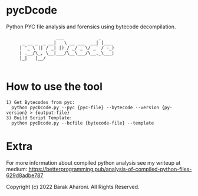 # pycDcode
Python PYC file analysis and forensics using bytecode decompilation.

```
                   ___             _                         
      _ __ _  _ __|   \ __ ___  __| |___                     
     | '_ \ || / _| |) / _/ _ \/ _` / -_)                    
     | .__/\_, \__|___/\__\___/\__,_\___|                    
     |_|   |__/                                              
                                                            
```

# How to use the tool
```
1) Get Bytecodes from pyc:  
  python pycDcode.py --pyc {pyc-file} --bytecode --version {py-version} > {output-file}
3) Build Script Template:
  python pycDcode.py --bcfile {bytecode-file} --template
```

# Extra
For more information about compiled python analysis see my writeup at medium:
https://betterprogramming.pub/analysis-of-compiled-python-files-629d8adbe787

Copyright (c) 2022 Barak Aharoni.  All Rights Reserved.
